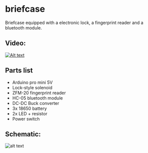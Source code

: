 # briefcase
Briefcase equipped with a electronic lock, a fingerprint reader and a bluetooth module.


## Video:
[![Alt text](https://img.youtube.com/vi/XIz2tcNXr8w/0.jpg)](https://www.youtube.com/watch?v=XIz2tcNXr8w)

## Parts list
* Arduino pro mini 5V
* Lock-style solenoid
* ZFM-20 fingerprint reader
* HC-05 bluetooth module
* DC-DC Buck converter
* 3x 18650 battery
* 2x LED + resistor
* Power switch

## Schematic:
![alt text](https://moreillon.duckdns.org/projects/images/fingerprint_briefcase_schem.png)
